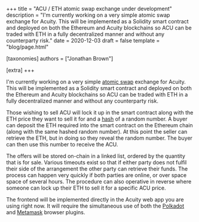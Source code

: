 +++
title = "ACU / ETH atomic swap exchange under development"
description = "I'm currently working on a very simple atomic swap exchange for Acuity. This will be implemented as a Solidity smart contract and deployed on both the Ethereum and Acuity blockchains so ACU can be traded with ETH in a fully decentralized manner and without any counterparty risk."
date = 2020-12-03
draft = false
template = "blog/page.html"

[taxonomies]
authors = ["Jonathan Brown"]

[extra]
+++

<p>I'm currently working on a very simple <a target="_blank" href="https://en.bitcoin.it/wiki/Atomic_swap">atomic swap</a> exchange for Acuity. This will be implemented as a Solidity smart contract and deployed on both the Ethereum and Acuity blockchains so ACU can be traded with ETH in a fully decentralized manner and without any counterparty risk.</p>
<p>Those wishing to sell ACU will lock it up in the smart contract along with the ETH price they want to sell it for and a <a target="_blank" href="https://en.wikipedia.org/wiki/Cryptographic_hash_function">hash</a> of a random number. A buyer can deposit the ETH required into the smart contract on the Ethereum chain (along with the same hashed random number). At this point the seller can retrieve the ETH, but in doing so they reveal the random number. The buyer can then use this number to receive the ACU.</p>
<p>The offers will be stored on-chain in a linked list, ordered by the quantity that is for sale. Various timeouts exist so that if either party does not fulfil their side of the arrangement the other party can retrieve their funds. The process can happen very quickly if both parties are online, or over space space of several hours. The procedure can also operative in reverse where someone can lock up their ETH to sell it for a specific ACU price.</p>
<p>The frontend will be implemented directly in the Acuity web app you are using right now. It will require the simultaneous use of both the <a target="_blank" href="https://polkadot.js.org/extension/">Polkadot</a> and <a target="_blank" href="https://metamask.io/">Metamask</a> browser plugins.</p>
